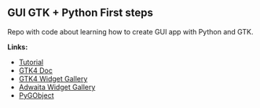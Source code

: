 ## GUI GTK + Python First steps

Repo with code about learning how to create GUI app with Python and GTK.

**Links:**
 - [Tutorial](https://github.com/Taiko2k/GTK4PythonTutorial)
 - [GTK4 Doc](https://docs.gtk.org/gtk4/)
 - [GTK4 Widget Gallery](https://docs.gtk.org/gtk4/visual_index.html)
 - [Adwaita Widget Gallery](https://gnome.pages.gitlab.gnome.org/libadwaita/doc/main/widget-gallery.html)
 - [PyGObject](https://pygobject.readthedocs.io/en/latest/index.html)

